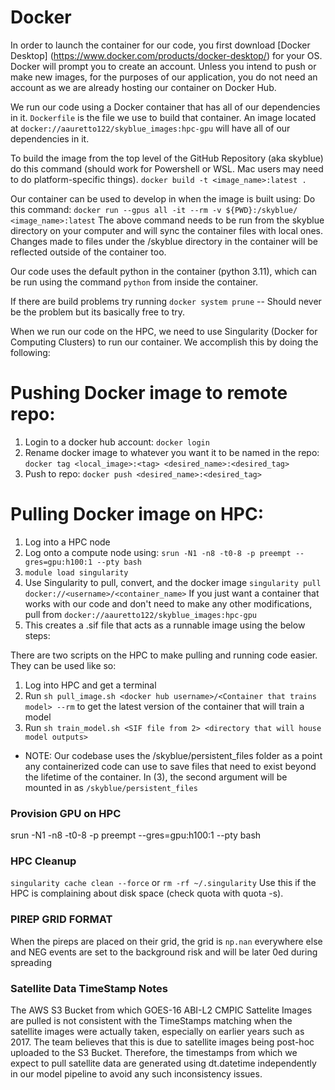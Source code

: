 # Docker

In order to launch the container for our code, you first download [Docker Desktop] (https://www.docker.com/products/docker-desktop/)
for your OS. Docker will prompt you to create an account. Unless you intend to push or make new images, for the purposes of our application, you do not need an account as we are already hosting our container on Docker Hub.

We run our code using a Docker container that has all of our dependencies in it. `Dockerfile` is the file we use
to build that container. An image located at `docker://aauretto122/skyblue_images:hpc-gpu` will have all of our dependencies in it.

To build the image from the top level of the GitHub Repository (aka skyblue) do this command (should work for Powershell or WSL. Mac
users may need to do platform-specific things).
`docker build -t <image_name>:latest .`

Our container can be used to develop in when the image is built using:
Do this command: `docker run --gpus all -it --rm -v ${PWD}:/skyblue/ <image_name>:latest`
The above command needs to be run from the skyblue directory on your computer and will sync the container files with local ones. Changes
made to files under the /skyblue directory in the container will be reflected outside of the container too.

Our code uses the default python in the container (python 3.11), which can be run using the command `python` from inside the container.

If there are build problems try running `docker system prune` -- Should never be the problem but its basically free to try.

When we run our code on the HPC, we need to use Singularity (Docker for Computing Clusters) to run our container.
We accomplish this by doing the following:

# Pushing Docker image to remote repo:
1) Login to a docker hub account: `docker login`
2) Rename docker image to whatever you want it to be named in the repo: `docker tag <local_image>:<tag> <desired_name>:<desired_tag>`
3) Push to repo: `docker push <desired_name>:<desired_tag>`

# Pulling Docker image on HPC:
1) Log into a HPC node
2) Log onto a compute node using: `srun -N1 -n8 -t0-8 -p preempt --gres=gpu:h100:1 --pty bash`
3) `module load singularity`
4) Use Singularity to pull, convert, and the docker image
   `singularity pull docker://<username>/<container_name>`
   If you just want a container that works with our code and don't need to make any other
   modifications, pull from `docker://aauretto122/skyblue_images:hpc-gpu`
5) This creates a .sif file that acts as a runnable image using the below steps:

There are two scripts on the HPC to make pulling and running code easier. They can be used like so: 
1) Log into HPC and get a terminal
2) Run `sh pull_image.sh <docker hub username>/<Container that trains model> --rm` 
   to get the latest version of the container that will train a model
3) Run `sh train_model.sh <SIF file from 2> <directory that will house model outputs>`
* NOTE: Our codebase uses the /skyblue/persistent_files folder as a point any containerized code
        can use to save files that need to exist beyond the lifetime of the container. In (3), 
        the second argument will be mounted in as `/skyblue/persistent_files`

### Provision GPU on HPC
srun -N1 -n8 -t0-8 -p preempt --gres=gpu:h100:1 --pty bash

### HPC Cleanup
`singularity cache clean --force`
or
`rm -rf ~/.singularity`
Use this if the HPC is complaining about disk space (check quota with quota -s).

### PIREP GRID FORMAT ###
When the pireps are placed on their grid, the grid is `np.nan` everywhere else and NEG events are set to the background risk and will be later 0ed during spreading

### Satellite Data TimeStamp Notes

The AWS S3 Bucket from which GOES-16 ABI-L2 CMPIC Sattelite Images are pulled is not consistent with the TimeStamps matching when the satellite images were actually taken,
especially on earlier years such as 2017. The team believes that this is due to satellite images being post-hoc uploaded to the S3 Bucket. Therefore, the timestamps from which we expect to pull satellite data are generated using dt.datetime independently in our model pipeline to avoid any such inconsistency issues.